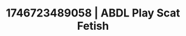 ---
categories:
- Immersive erotica
- Kinky dreams
- AI-generated
- Queer kinks
- Sensual touch
- Sensual choreography
- ASMR
- Cosplay
image: /assets/images/1746723489058.jpg
layout: post
seo:
  description: Featured content with sensual Scat Fetish, ABDL Play. HD images available.
  keywords: Scat Fetish, ABDL Play
  og_image: /assets/images/1746723489058.jpg
  schema_type: VisualArtwork
tags:
- '#1746723489058'
- Scat Fetish
- ABDL Play
title: 1746723489058 | ABDL Play Scat Fetish
---